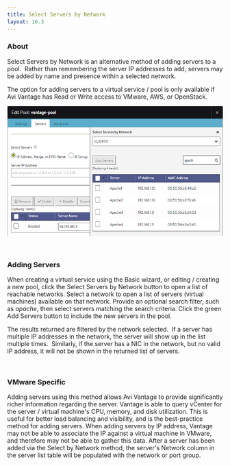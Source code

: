 ```yaml
---
title: Select Servers by Network
layout: 16.3
---
```

### About

Select Servers by Network is an alternative method of adding servers to a pool.  Rather than remembering the server IP addresses to add, servers may be added by name and presence within a selected network.

The option for adding servers to a virtual service / pool is only available if Avi Vantage has Read or Write access to VMware, AWS, or OpenStack.

<a href="img/SelectbyNetwork.png"><img class="wp-image-876 aligncenter" src="img/SelectbyNetwork.png" alt="SelectbyNetwork" width="553" height="303"></a>

 

### Adding Servers

When creating a virtual service using the Basic wizard, or editing / creating a new pool, click the Select Servers by Network button to open a list of reachable networks. Select a network to open a list of servers (virtual machines) available on that network. Provide an optional search filter, such as *apache*, then select servers matching the search criteria. Click the green Add Servers button to include the new servers in the pool.

The results returned are filtered by the network selected.  If a server has multiple IP addresses in the network, the server will show up in the list multiple times.  Similarly, if the server has a NIC in the network, but no valid IP address, it will not be shown in the returned list of servers.

 

### VMware Specific

Adding servers using this method allows Avi Vantage to provide significantly richer information regarding the server. Vantage is able to query vCenter for the server / virtual machine's CPU, memory, and disk utilization. This is useful for better load balancing and visibility, and is the best-practice method for adding servers. When adding servers by IP address, Vantage may not be able to associate the IP against a virtual machine in VMware, and therefore may not be able to gather this data. After a server has been added via the Select by Network method, the server's Network column in the server list table will be populated with the network or port group.
